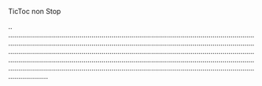 TicToc non Stop

..
................................................................................................................................................................................................................................................................................................................................................................................................................................................................................................................................................................................................................................................................